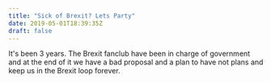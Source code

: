 ```yaml
---
title: "Sick of Brexit? Lets Party"
date: 2019-05-01T18:39:35Z
draft: false
---
```

It's been 3 years. The Brexit fanclub have been in charge of government and at the end of it we have a bad proposal and a plan to have not plans and keep us in the Brexit loop forever.

